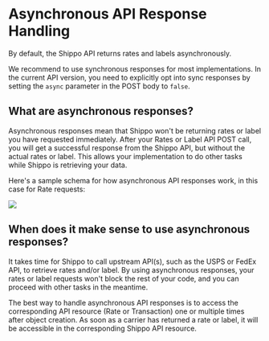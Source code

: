 Asynchronous API Response Handling
==================================

By default, the Shippo API returns rates and labels asynchronously.

We recommend to use synchronous responses for most implementations. In the current API version, you need to explicitly opt into sync responses by setting the `async` parameter in the POST body to `false`.

What are asynchronous responses?
--------------------------------

Asynchronous responses mean that Shippo won't be returning rates or label you have requested immediately. After your Rates or Label API POST call, you will get a successful response from the Shippo API, but without the actual rates or label. This allows your implementation to do other tasks while Shippo is retrieving your data.

Here's a sample schema for how asynchronous API responses work, in this case for Rate requests:

![](https://shippo-static.s3.amazonaws.com/img/various/async-calls.png)

When does it make sense to use asynchronous responses?
------------------------------------------------------

It takes time for Shippo to call upstream API(s), such as the USPS or FedEx API, to retrieve rates and/or label. By using asynchronous responses, your rates or label requests won't block the rest of your code, and you can proceed with other tasks in the meantime.

The best way to handle asynchronous API responses is to access the corresponding API resource (Rate or Transaction) one or multiple times after object creation. As soon as a carrier has returned a rate or label, it will be accessible in the corresponding Shippo API resource.